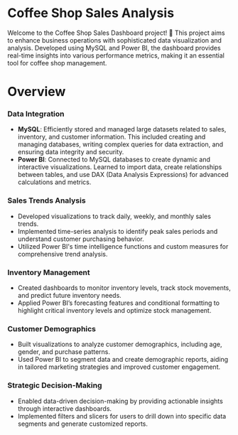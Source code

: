 # Coffee Shop Sales Analysis
Welcome to the Coffee Shop Sales Dashboard project! 🎉 This project aims to enhance business operations with sophisticated data visualization and analysis. Developed using MySQL and Power BI, the dashboard provides real-time insights into various performance metrics, making it an essential tool for coffee shop management.

# Overview
### Data Integration
- **MySQL**: Efficiently stored and managed large datasets related to sales, inventory, and customer information. This included creating and managing databases, writing complex queries for data extraction, and ensuring data integrity and security.
- **Power BI**: Connected to MySQL databases to create dynamic and interactive visualizations. Learned to import data, create relationships between tables, and use DAX (Data Analysis Expressions) for advanced calculations and metrics.
### Sales Trends Analysis
- Developed visualizations to track daily, weekly, and monthly sales trends.
- Implemented time-series analysis to identify peak sales periods and understand customer purchasing behavior.
- Utilized Power BI's time intelligence functions and custom measures for comprehensive trend analysis.
### Inventory Management
- Created dashboards to monitor inventory levels, track stock movements, and predict future inventory needs.
- Applied Power BI’s forecasting features and conditional formatting to highlight critical inventory levels and optimize stock management.
### Customer Demographics
- Built visualizations to analyze customer demographics, including age, gender, and purchase patterns.
- Used Power BI to segment data and create demographic reports, aiding in tailored marketing strategies and improved customer engagement.
### Strategic Decision-Making
- Enabled data-driven decision-making by providing actionable insights through interactive dashboards.
- Implemented filters and slicers for users to drill down into specific data segments and generate customized reports.
